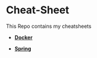 # Cheat-Sheet


This Repo contains my cheatsheets

- **[Docker](https://github.com/EnesKilicaslan/Cheet-Sheet/blob/master/docker.md)**

- **[Spring](https://github.com/EnesKilicaslan/Cheet-Sheet/blob/master/spring.md)**
